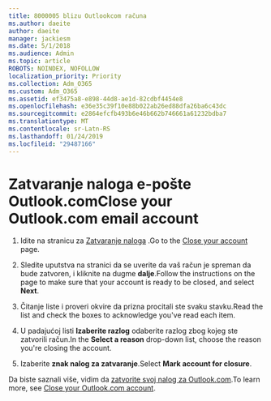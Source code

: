 ```yaml
---
title: 8000005 blizu Outlookcom računa
ms.author: daeite
author: daeite
manager: jackiesm
ms.date: 5/1/2018
ms.audience: Admin
ms.topic: article
ROBOTS: NOINDEX, NOFOLLOW
localization_priority: Priority
ms.collection: Adm_O365
ms.custom: Adm_O365
ms.assetid: ef3475a8-e898-44d8-ae1d-82cdbf4454e8
ms.openlocfilehash: e36e35c39f10e88b022ab26ed88dfa26ba6c43dc
ms.sourcegitcommit: e2864efcfb493b6e46b662b746661a61232bdba7
ms.translationtype: MT
ms.contentlocale: sr-Latn-RS
ms.lasthandoff: 01/24/2019
ms.locfileid: "29487166"
---
```

# <a name="close-your-outlookcom-email-account"></a><span data-ttu-id="c8e90-102">Zatvaranje naloga e-pošte Outlook.com</span><span class="sxs-lookup"><span data-stu-id="c8e90-102">Close your Outlook.com email account</span></span>

1. <span data-ttu-id="c8e90-103">Idite na stranicu za [Zatvaranje naloga](https://go.microsoft.com/fwlink/p/?linkid=845493) .</span><span class="sxs-lookup"><span data-stu-id="c8e90-103">Go to the [Close your account](https://go.microsoft.com/fwlink/p/?linkid=845493) page.</span></span> 
    
2. <span data-ttu-id="c8e90-104">Sledite uputstva na stranici da se uverite da vaš račun je spreman da bude zatvoren, i kliknite na dugme **dalje**.</span><span class="sxs-lookup"><span data-stu-id="c8e90-104">Follow the instructions on the page to make sure that your account is ready to be closed, and select **Next**.</span></span> 
    
3. <span data-ttu-id="c8e90-105">Čitanje liste i proveri okvire da prizna procitali ste svaku stavku.</span><span class="sxs-lookup"><span data-stu-id="c8e90-105">Read the list and check the boxes to acknowledge you've read each item.</span></span>
    
4. <span data-ttu-id="c8e90-106">U padajućoj listi **Izaberite razlog** odaberite razlog zbog kojeg ste zatvorili račun.</span><span class="sxs-lookup"><span data-stu-id="c8e90-106">In the **Select a reason** drop-down list, choose the reason you're closing the account.</span></span> 
    
5. <span data-ttu-id="c8e90-107">Izaberite **znak nalog za zatvaranje**.</span><span class="sxs-lookup"><span data-stu-id="c8e90-107">Select **Mark account for closure**.</span></span> 
    
<span data-ttu-id="c8e90-108">Da biste saznali više, vidim da [zatvorite svoj nalog za Outlook.com](https://go.microsoft.com/fwlink/p/?linkid=873106)[](https://support.office.com/article/564b801e-2a47-4cb2-afa8-12ead3185038.aspx).</span><span class="sxs-lookup"><span data-stu-id="c8e90-108">To learn more, see [Close your Outlook.com account](https://go.microsoft.com/fwlink/p/?linkid=873106)[](https://support.office.com/article/564b801e-2a47-4cb2-afa8-12ead3185038.aspx).</span></span>
  

